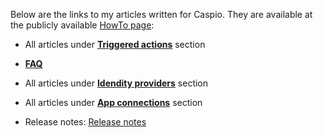 Below are the links to my articles written for Caspio. They are available at the publicly available [HowTo page](https://howto.caspio.com/):

- All articles under **[Triggered actions](https://howto.caspio.com/triggered-actions/triggered-actions-2/)** section 

- **[FAQ](https://howto.caspio.com/frequently-asked-questions-faq-2/)** 

- All articles under **[Idendity providers](https://howto.caspio.com/directories/identity-providers/identity-providers/)** section 

- All articles under **[App connections](https://howto.caspio.com/directories/app-connections/app-connections/)** section 

- Release notes: [Release notes](https://howto.caspio.com/release-notes/caspio-41-0/)
